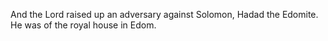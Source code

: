 And the Lord raised up an adversary against Solomon, Hadad the Edomite. He was of the royal house in Edom.
